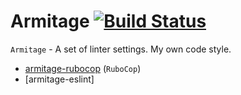 # Armitage [![Build Status](https://travis-ci.org/0exp/armitage.svg?branch=master)](https://travis-ci.org/0exp/armitage)

`Armitage` - A set of linter settings. My own code style.

- [armitage-rubocop](https://github.com/0exp/armitage/tree/master/armitage-rubocop) (`RuboCop`)
- [armitage-eslint]
